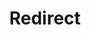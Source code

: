 ﻿---
layout: src/layouts/Redirect.astro
title: Redirect
redirect: https://octopus.com/docs/deployments/terraform/plan-terraform/index
pubDate:  2023-01-01
navSearch: false
navSitemap: false
navMenu: false
---

